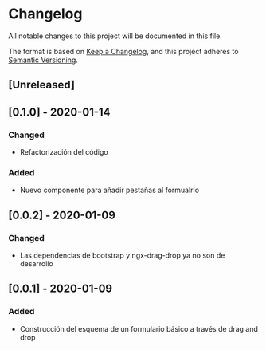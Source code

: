 # Changelog
All notable changes to this project will be documented in this file.

The format is based on [Keep a Changelog](https://keepachangelog.com/en/1.0.0/),
and this project adheres to [Semantic Versioning](https://semver.org/spec/v2.0.0.html).

## [Unreleased]

## [0.1.0] - 2020-01-14
### Changed
- Refactorización del código
### Added
- Nuevo componente para añadir pestañas al formualrio

## [0.0.2] - 2020-01-09
### Changed
- Las dependencias de bootstrap y ngx-drag-drop ya no son de desarrollo

## [0.0.1] - 2020-01-09
### Added
- Construcción del esquema de un formulario básico a través de drag and drop
